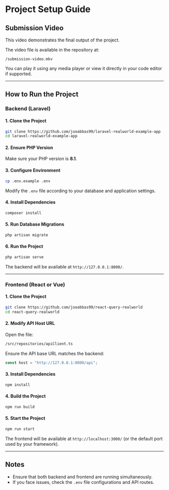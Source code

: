 # Project Setup Guide

## Submission Video

This video demonstrates the final output of the project.

The video file is available in the repository at:

```
/submission-video.mkv
```

You can play it using any media player or view it directly in your code editor if supported.

---

## How to Run the Project

### Backend (Laravel)

#### 1. Clone the Project

```bash
git clone https://github.com/jooabbas99/laravel-realworld-example-app
cd laravel-realworld-example-app
```

#### 2. Ensure PHP Version

Make sure your PHP version is **8.1**.

#### 3. Configure Environment

```bash
cp .env.example .env
```

Modify the `.env` file according to your database and application settings.

#### 4. Install Dependencies

```bash
composer install
```

#### 5. Run Database Migrations

```bash
php artisan migrate
```

#### 6. Run the Project

```bash
php artisan serve
```

The backend will be available at `http://127.0.0.1:8000/`.

---

### Frontend (React or Vue)

#### 1. Clone the Project

```bash
git clone https://github.com/jooabbas99/react-query-realworld
cd react-query-realworld
```

#### 2. Modify API Host URL

Open the file:

```bash
/src/repositories/apiClient.ts
```

Ensure the API base URL matches the backend:

```javascript
const host = "http://127.0.0.1:8000/api";
```

#### 3. Install Dependencies

```bash
npm install
```

#### 4. Build the Project

```bash
npm run build
```

#### 5. Start the Project

```bash
npm run start
```

The frontend will be available at `http://localhost:3000/` (or the default port used by your framework).

---

## Notes

- Ensure that both backend and frontend are running simultaneously.
- If you face issues, check the `.env` file configurations and API routes.
